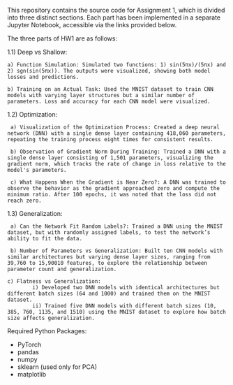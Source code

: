 This repository contains the source code for Assignment 1, which is divided into three distinct sections. Each part has been implemented in a separate Jupyter Notebook, accessible via the links provided below.

The three parts of HW1 are as follows:

1.1) Deep vs Shallow:

   	a) Function Simulation: Simulated two functions: 1) sin(5πx)/(5πx) and 2) sgn(sin(5πx)). The outputs were visualized, showing both model losses and predictions.
   
   	b) Training on an Actual Task: Used the MNIST dataset to train CNN models with varying layer structures but a similar number of parameters. Loss and accuracy for each CNN model were visualized.

1.2) Optimization:

  	 a) Visualization of the Optimization Process: Created a deep neural network (DNN) with a single dense layer containing 418,060 parameters, repeating the training process eight times for consistent results.
   
  	 b) Observation of Gradient Norm During Training: Trained a DNN with a single dense layer consisting of 1,501 parameters, visualizing the gradient norm, which tracks the rate of change in loss relative to the model's parameters.
   
  	 c) What Happens When the Gradient is Near Zero?: A DNN was trained to observe the behavior as the gradient approached zero and compute the minimum ratio. After 100 epochs, it was noted that the loss did not reach zero.

1.3) Generalization:

  	 a) Can the Network Fit Random Labels?: Trained a DNN using the MNIST dataset, but with randomly assigned labels, to test the network’s ability to fit the data.
   
  	 b) Number of Parameters vs Generalization: Built ten CNN models with similar architectures but varying dense layer sizes, ranging from 39,760 to 15,90010 features, to explore the relationship between parameter count and generalization.
   
   	c) Flatness vs Generalization: 
      		i) Developed two DNN models with identical architectures but different batch sizes (64 and 1000) and trained them on the MNIST dataset.
      		ii) Trained five DNN models with different batch sizes (10, 385, 760, 1135, and 1510) using the MNIST dataset to explore how batch size affects generalization.
	  
Required Python Packages:
- PyTorch
- pandas
- numpy
- sklearn (used only for PCA)
- matplotlib
